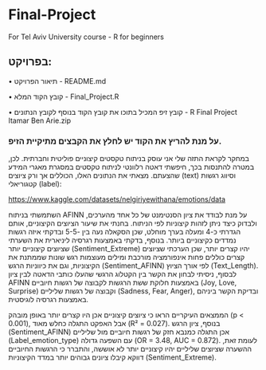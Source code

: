# Final-Project
For Tel Aviv University course - R for beginners

## בפרויקט:

•	תיאור הפרויקט - README.md

•	קובץ הקוד המלא - Final_Project.R

•	קובץ זיפ המכיל בתוכו את קובץ הקוד בנוסף לקובץ הנתונים - R Final Project Itamar Ben Arie.zip

### על מנת להריץ את הקוד יש לחלץ את הקבצים מתיקיית הזיפ.

במחקר לקראת התזה שלי אני עוסק בניתוח טקסטים קיצוניים פוליטית וחברתית. לכן, במטרה להתנסות בכך, חיפשתי דאטה רלוונטי לניתוח טקסטים במסגרת מאגרי המידע שהצעתם. מצאתי את הנתונים האלו, הכוללים אך ורק ציוצים (text) וסיווג רגשות קטגוריאלי (label):

https://www.kaggle.com/datasets/nelgiriyewithana/emotions/data

השתמשתי בניתוח AFINN על מנת לבודד את ציון הסנטימנט של כל אחד מהערכים, ולבדוק כיצד ניתן לזהות קיצוניות לפי הניתוח. בחנתי את שיעור הציוצים הקיצוניים, אותם הגדרתי כ-4 ומעלה בערך מוחלט, שכן הסקאלה נעה בין -5-5 ובדקתי איזה רגשות נמדדים כקיצוניים ביותר. בנוסף, בדקתי באמצעות רגרסיה ליניארית את השערתי שציוצים קיצוניים יותר (Sentiment_Extreme) יהיו קצרים יותר, שכן הערכתי שציוצים קצרים כוללים פחות אינפורמציה מורכבת ומילים מעוצמות רגש שונות שממתנת את הקיצוניות, וגם את כיווניות הרגש (Sentiment_AFINN) לפי אורך הציוץ (Text_Length). לבסוף, ניסיתי לבחון את הקשר בין הקטלוג הרגשי שהעלו כותבי הדאטה לבין ציון AFINN באמצעות חלוקת ששת הרגשות לקבוצה של רגשות חיוביים (Joy, Love, Surprise) וקבוצה של רגשות שליליים (Sadness, Fear, Anger), ובדיקת הקשר ביניהם באמצעות רגרסיה לוגיסטית.

 הממצאים העיקריים הראו כי ציוצים קיצוניים אכן היו קצרים יותר באופן מובהק (p < 0.001), אבל האפקט התגלה כחלש מאוד (R² = 0.027). בנוסף, ציון הרגש (Sentiment_AFINN) אכן התגלה כמנבא חזק של רגשות חיוביים מול שליליים (Label_emotion_type) עם השפעה גדולה (OR = 3.48, AUC = 0.872). לעומת זאת, ההשערה שציוצים שליליים יהיו קיצוניים יותר לא אוששה, והתברר כי הרגשות החיוביים דווקא קיבלו ציונים גבוהים יותר במדד הקיצוניות (Sentiment_Extreme).
